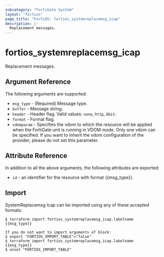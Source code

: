 ```yaml
---
subcategory: "FortiGate System"
layout: "fortios"
page_title: "FortiOS: fortios_systemreplacemsg_icap"
description: |-
  Replacement messages.
---
```


# fortios_systemreplacemsg_icap
Replacement messages.

## Argument Reference

The following arguments are supported:

* `msg_type` - (Required) Message type.
* `buffer` - Message string.
* `header` - Header flag. Valid values: `none`, `http`, `8bit`.
* `format` - Format flag.
* `vdomparam` - Specifies the vdom to which the resource will be applied when the FortiGate unit is running in VDOM mode. Only one vdom can be specified. If you want to inherit the vdom configuration of the provider, please do not set this parameter.


## Attribute Reference

In addition to all the above arguments, the following attributes are exported:
* `id` - an identifier for the resource with format {{msg_type}}.

## Import

SystemReplacemsg Icap can be imported using any of these accepted formats:
```
$ terraform import fortios_systemreplacemsg_icap.labelname {{msg_type}}

If you do not want to import arguments of block:
$ export "FORTIOS_IMPORT_TABLE"="false"
$ terraform import fortios_systemreplacemsg_icap.labelname {{msg_type}}
$ unset "FORTIOS_IMPORT_TABLE"
```
